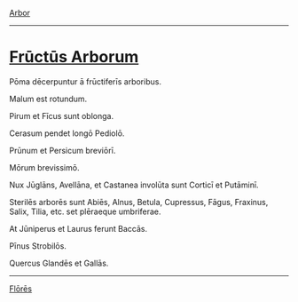[Arbor](../013-arbor.md)

---

# [Frūctūs Arborum](https://www.archive.org/stream/cu31924032499455#page/n57/mode/1up)

Pōma dēcerpuntur ā frūctiferīs arboribus.

Malum est rotundum.

Pirum et Fīcus sunt oblonga.

Cerasum pendet longō Pediolō.

Prūnum et Persicum breviōrī.

Mōrum brevissimō.

Nux Jūglāns, Avellāna, et Castanea involūta sunt Corticī et Putāminī.

Sterilēs arborēs sunt Abiēs, Alnus, Betula, Cupressus, Fāgus, Fraxinus, Salix, Tilia, etc. set plēraeque umbriferae.

At Jūniperus et Laurus ferunt Baccās.

Pīnus Strobilōs.

Quercus Glandēs et Gallās.

---

[Flōrēs](../015-flores.md)
